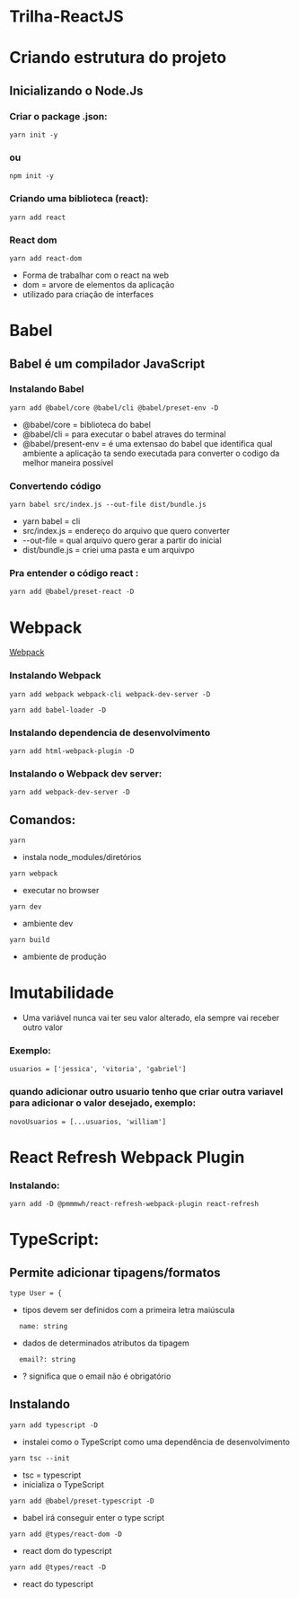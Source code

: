 # Trilha-ReactJS

# Criando estrutura do projeto

## Inicializando o Node.Js

### Criar o package .json:

`yarn init -y`

### ou

`npm init -y`

### Criando uma biblioteca (react):

`yarn add react`

### React dom

`yarn add react-dom`

- Forma de trabalhar com o react na web
- dom = arvore de elementos da aplicação
- utilizado para criação de interfaces

# Babel

## Babel é um compilador JavaScript

### Instalando Babel

`yarn add @babel/core @babel/cli @babel/preset-env -D`

- @babel/core = biblioteca do babel
- @babel/cli = para executar o babel atraves do terminal
- @babel/present-env = é uma extensao do babel que identifica qual ambiente a aplicação ta sendo executada para converter o codigo da melhor maneira possível

### Convertendo código

`yarn babel src/index.js --out-file dist/bundle.js`

- yarn babel = cli
- src/index.js = endereço do arquivo que quero converter
- --out-file = qual arquivo quero gerar a partir do inicial
- dist/bundle.js = criei uma pasta e um arquivpo

### Pra entender o código react :

`yarn add @babel/preset-react -D`

# Webpack

[Webpack](https://webpack.js.org/)

### Instalando Webpack

`yarn add webpack webpack-cli webpack-dev-server -D`

`yarn add babel-loader -D `

### Instalando dependencia de desenvolvimento

`yarn add html-webpack-plugin -D`

### Instalando o Webpack dev server:

`yarn add webpack-dev-server -D`

## Comandos:

`yarn`

- instala node_modules/diretórios

`yarn webpack`

- executar no browser

`yarn dev`

- ambiente dev

`yarn build`

- ambiente de produção

# Imutabilidade

- Uma variável nunca vai ter seu valor alterado, ela sempre vai receber outro valor

### Exemplo:

`usuarios = ['jessica', 'vitoria', 'gabriel']`

### quando adicionar outro usuario tenho que criar outra variavel para adicionar o valor desejado, exemplo:

`novoUsuarios = [...usuarios, 'william']`

# React Refresh Webpack Plugin

### Instalando:

`yarn add -D @pmmmwh/react-refresh-webpack-plugin react-refresh`

# TypeScript:

## Permite adicionar tipagens/formatos

`type User = {`

- tipos devem ser definidos com a primeira letra maiúscula

`⠀⠀name: string`

- dados de determinados atributos da tipagem

`⠀⠀email?: string`

- ? significa que o email não é obrigatório

## Instalando

`yarn add typescript -D`

- instalei como o TypeScript como uma dependência de desenvolvimento

`yarn tsc --init`

- tsc = typescript
- inicializa o TypeScript

`yarn add @babel/preset-typescript -D`

- babel irá conseguir enter o type script

`yarn add @types/react-dom -D`

- react dom do typescript

`yarn add @types/react -D`

- react do typescript

